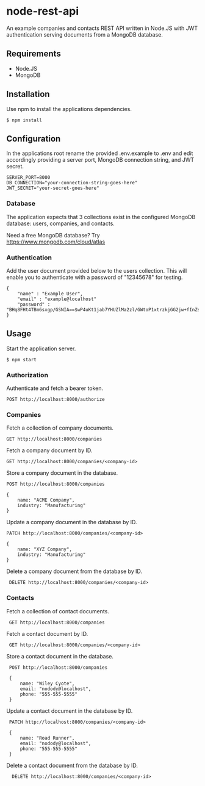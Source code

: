 # node-rest-api

An example companies and contacts REST API written in Node.JS with JWT authentication serving 
documents from a MongoDB database.

## Requirements

- Node.JS
- MongoDB

## Installation

Use npm to install the applications dependencies.

    $ npm install
    
    
## Configuration

In the applications root rename the provided .env.example 
to .env and edit accordingly providing a server port, MongoDB 
connection string, and JWT secret.

    SERVER_PORT=8000
    DB_CONNECTION="your-connection-string-goes-here"
    JWT_SECRET="your-secret-goes-here"
    
### Database

The application expects that 3 collections exist in the 
configured MongoDB database: users, companies, and contacts.

Need a free MongoDB database? Try https://www.mongodb.com/cloud/atlas

### Authentication

Add the user document provided below to the users collection. 
This will enable you to authenticate with a password of "12345678" for testing.

    {
        "name" : "Example User",
        "email" : "example@localhost"
        "password" : "BHq8FHt4TBm6sxgp/GSNIA==$wP4uKt1jab7YHUZlMa2zl/GWtoP1xtrzkjGG2jw+fInZskOyeHO3EGXQanD9VLeejt/YZHCo2VQ1majz1ezQKQ=="
    }
  
## Usage

Start the application server.

    $ npm start
    
 ### Authorization
 
 Authenticate and fetch a bearer token.
 
    POST http://localhost:8000/authorize
 
 ### Companies
 
 Fetch a collection of company documents.
 
    GET http://localhost:8000/companies    
    
 Fetch a company document by ID.
 
    GET http://localhost:8000/companies/<company-id>   
    
 Store a company document in the database. 
 
    POST http://localhost:8000/companies
    
    {
        name: "ACME Company",
        industry: "Manufacturing"
    }

 Update a company document in the database by ID. 
 
    PATCH http://localhost:8000/companies/<company-id> 
    
    {
        name: "XYZ Company",
        industry: "Manufacturing"
    }
    
  Delete a company document from the database by ID. 
  
     DELETE http://localhost:8000/companies/<company-id> 
     
### Contacts
      
  Fetch a collection of contact documents.
  
     GET http://localhost:8000/companies    
     
  Fetch a contact document by ID.
  
     GET http://localhost:8000/companies/<company-id>   
     
  Store a contact document in the database. 
  
     POST http://localhost:8000/companies
     
     {
         name: "Wiley Cyote",
         email: "nodody@localhost",
         phone: "555-555-5555"
     }
 
  Update a contact document in the database by ID. 
  
     PATCH http://localhost:8000/companies/<company-id> 
     
     {
         name: "Road Runner",
         email: "nodody@localhost",
         phone: "555-555-5555"
     }
     
   Delete a contact document from the database by ID. 
   
      DELETE http://localhost:8000/companies/<company-id> 

